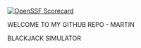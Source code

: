 [![OpenSSF Scorecard](https://api.scorecard.dev/projects/github.com/martnap21/ezcs_firstrepo/badge)](https://scorecard.dev/viewer/?uri=github.com/martnap21/ezcs_firstrepo)

WELCOME TO MY GITHUB REPO - MARTIN

BLACKJACK SIMULATOR
